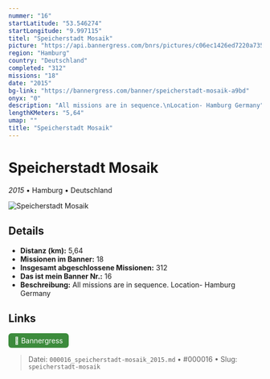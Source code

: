 ```yaml
---
nummer: "16"
startLatitude: "53.546274"
startLongitude: "9.997115"
titel: "Speicherstadt Mosaik"
picture: "https://api.bannergress.com/bnrs/pictures/c06ec1426ed7220a73534afaa62b7fe9"
region: "Hamburg"
country: "Deutschland"
completed: "312"
missions: "18"
date: "2015"
bg-link: "https://bannergress.com/banner/speicherstadt-mosaik-a9bd"
onyx: "0"
description: "All missions are in sequence.\nLocation- Hamburg Germany"
lengthKMeters: "5,64"
umap: ""
title: "Speicherstadt Mosaik"
---
```

# Speicherstadt Mosaik

*2015* • Hamburg • Deutschland

![Speicherstadt Mosaik](https://api.bannergress.com/bnrs/pictures/c06ec1426ed7220a73534afaa62b7fe9)

## Details
- **Distanz (km):** 5,64
- **Missionen im Banner:** 18
- **Insgesamt abgeschlossene Missionen:** 312
- **Das ist mein Banner Nr.:** 16
- **Beschreibung:** All missions are in sequence.
Location- Hamburg Germany


## Links
<div style="margin-top: 0.5em;">
<a href="https://bannergress.com/banner/speicherstadt-mosaik-a9bd" target="_blank" style="display:inline-block;margin-right:8px;padding:6px 12px;background-color:#3c8b3c;color:white;text-decoration:none;border-radius:6px;">🔗 Bannergress</a>

</div>


> Datei: `000016_speicherstadt-mosaik_2015.md` • #000016 • Slug: `speicherstadt-mosaik`
